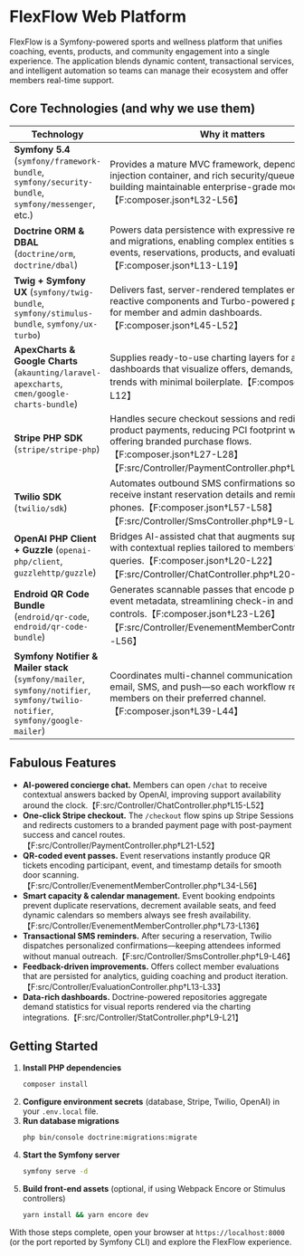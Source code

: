 # FlexFlow Web Platform

FlexFlow is a Symfony-powered sports and wellness platform that unifies coaching, events, products, and community engagement into a single experience. The application blends dynamic content, transactional services, and intelligent automation so teams can manage their ecosystem and offer members real-time support.

## Core Technologies (and why we use them)

| Technology | Why it matters |
| --- | --- |
| **Symfony 5.4** (`symfony/framework-bundle`, `symfony/security-bundle`, `symfony/messenger`, etc.) | Provides a mature MVC framework, dependency injection container, and rich security/queueing toolset for building maintainable enterprise-grade modules.【F:composer.json†L32-L56】 |
| **Doctrine ORM & DBAL** (`doctrine/orm`, `doctrine/dbal`) | Powers data persistence with expressive repositories and migrations, enabling complex entities such as events, reservations, products, and evaluations.【F:composer.json†L13-L19】 |
| **Twig + Symfony UX** (`symfony/twig-bundle`, `symfony/stimulus-bundle`, `symfony/ux-turbo`) | Delivers fast, server-rendered templates enhanced with reactive components and Turbo-powered partial updates for member and admin dashboards.【F:composer.json†L45-L52】 |
| **ApexCharts & Google Charts** (`akaunting/laravel-apexcharts`, `cmen/google-charts-bundle`) | Supplies ready-to-use charting layers for analytics dashboards that visualize offers, demands, and member trends with minimal boilerplate.【F:composer.json†L9-L12】 |
| **Stripe PHP SDK** (`stripe/stripe-php`) | Handles secure checkout sessions and redirects for product payments, reducing PCI footprint while still offering branded purchase flows.【F:composer.json†L27-L28】【F:src/Controller/PaymentController.php†L21-L47】 |
| **Twilio SDK** (`twilio/sdk`) | Automates outbound SMS confirmations so attendees receive instant reservation details and reminders on their phones.【F:composer.json†L57-L58】【F:src/Controller/SmsController.php†L9-L46】 |
| **OpenAI PHP Client + Guzzle** (`openai-php/client`, `guzzlehttp/guzzle`) | Bridges AI-assisted chat that augments support staff with contextual replies tailored to members’ sports queries.【F:composer.json†L20-L22】【F:src/Controller/ChatController.php†L20-L52】 |
| **Endroid QR Code Bundle** (`endroid/qr-code`, `endroid/qr-code-bundle`) | Generates scannable passes that encode participant and event metadata, streamlining check-in and anti-fraud controls.【F:composer.json†L23-L26】【F:src/Controller/EvenementMemberController.php†L18-L56】 |
| **Symfony Notifier & Mailer stack** (`symfony/mailer`, `symfony/notifier`, `symfony/twilio-notifier`, `symfony/google-mailer`) | Coordinates multi-channel communication pipelines—email, SMS, and push—so each workflow reaches members on their preferred channel.【F:composer.json†L39-L44】 |

## Fabulous Features

- **AI-powered concierge chat.** Members can open `/chat` to receive contextual answers backed by OpenAI, improving support availability around the clock.【F:src/Controller/ChatController.php†L15-L52】
- **One-click Stripe checkout.** The `/checkout` flow spins up Stripe Sessions and redirects customers to a branded payment page with post-payment success and cancel routes.【F:src/Controller/PaymentController.php†L21-L52】
- **QR-coded event passes.** Event reservations instantly produce QR tickets encoding participant, event, and timestamp details for smooth door scanning.【F:src/Controller/EvenementMemberController.php†L34-L56】
- **Smart capacity & calendar management.** Event booking endpoints prevent duplicate reservations, decrement available seats, and feed dynamic calendars so members always see fresh availability.【F:src/Controller/EvenementMemberController.php†L73-L136】
- **Transactional SMS reminders.** After securing a reservation, Twilio dispatches personalized confirmations—keeping attendees informed without manual outreach.【F:src/Controller/SmsController.php†L9-L46】
- **Feedback-driven improvements.** Offers collect member evaluations that are persisted for analytics, guiding coaching and product iteration.【F:src/Controller/EvaluationController.php†L13-L33】
- **Data-rich dashboards.** Doctrine-powered repositories aggregate demand statistics for visual reports rendered via the charting integrations.【F:src/Controller/StatController.php†L9-L21】

## Getting Started

1. **Install PHP dependencies**
   ```bash
   composer install
   ```
2. **Configure environment secrets** (database, Stripe, Twilio, OpenAI) in your `.env.local` file.
3. **Run database migrations**
   ```bash
   php bin/console doctrine:migrations:migrate
   ```
4. **Start the Symfony server**
   ```bash
   symfony serve -d
   ```
5. **Build front-end assets** (optional, if using Webpack Encore or Stimulus controllers)
   ```bash
   yarn install && yarn encore dev
   ```

With those steps complete, open your browser at `https://localhost:8000` (or the port reported by Symfony CLI) and explore the FlexFlow experience.
